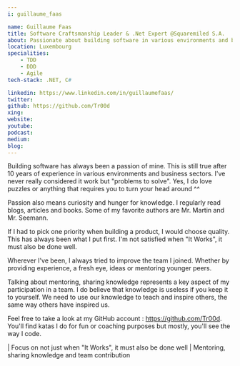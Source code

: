 ```yaml
---
i: guillaume_faas

name: Guillaume Faas
title: Software Craftsmanship Leader & .Net Expert @Squaremiled S.A.
about: Passionate about building software in various environments and business sectors
location: Luxembourg
specialities:
    - TDD
    - DDD
    - Agile
tech-stack: .NET, C#

linkedin: https://www.linkedin.com/in/guillaumefaas/
twitter: 
github: https://github.com/Tr00d
xing: 
website: 
youtube: 
podcast: 
medium: 
blog: 
---
```


Building software has always been a passion of mine. This is still true after 10 years of experience in various environments and business sectors. I've never really considered it work but "problems to solve". Yes, I do love puzzles or anything that requires you to turn your head around ^^

Passion also means curiosity and hunger for knowledge. I regularly read blogs, articles and books. Some of my favorite authors are Mr. Martin and Mr. Seemann.

If I had to pick one priority when building a product, I would choose quality. This has always been what I put first. I'm not satisfied when "It Works", it must also be done well.

Wherever I've been, I always tried to improve the team I joined. Whether by providing experience, a fresh eye, ideas or mentoring younger peers.

Talking about mentoring, sharing knowledge represents a key aspect of my participation in a team. I do believe that knowledge is useless if you keep it to yourself. We need to use our knowledge to teach and inspire others, the same way others have inspired us.

Feel free to take a look at my GitHub account : https://github.com/Tr00d. You'll find katas I do for fun or coaching purposes but mostly, you'll see the way I code.



| Focus on not just when "It Works", it must also be done well | Mentoring, sharing knowledge and team contribution